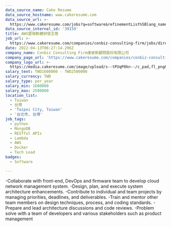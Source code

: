 ```yaml
---
data_source_name: Cake Resume
data_source_hostname: www.cakeresume.com
data_source_url: >-
  https://www.cakeresume.com/jobs?q=software&refinementList%5Blang_name%5D%5B0%5D=English&refinementList%5Bsalary_type%5D=per_year&range%5Bsalary_range%5D%5Bmin%5D=1000000&page=2
data_source_internal_id: '39159'
title: AWS雲端軟體研發主管
job_url: >-
  https://www.cakeresume.com/companies/conbiz-consulting-firm/jobs/director-of-aws-cloud-software-r-amp-d
date: 2022-04-13T06:27:14.296Z
company_name: Conbiz Consulting Firm康彼斯顧問股份有限公司
company_page_url: 'https://www.cakeresume.com/companies/conbiz-consulting-firm'
company_logo_url: >-
  https://media.cakeresume.com/image/upload/s--tPUqP0kn--/c_pad,fl_png8,h_200,w_200/v1634116095/vsgsbfwlsg1lcvof5ven.png
salary_text: TWD1600000 - TWD2500000
salary_currency: TWD
salary_type: per_year
salary_min: 1600000
salary_max: 2500000
location_list:
  - Taiwan
  - 台灣
  - 'Taipei City, Taiwan'
  - '台北市, 台灣'
job_tags:
  - python
  - MongoDB
  - RESTful APIs
  - Lambda
  - AWS
  - Docker
  - Tech Lead
badges:
  - Software

---
```


-Collaborate with front-end, DevOps and firmware team to develop cloud network management system. -Design, plan, and execute system architecture enhancements. -Contribute to individual and team projects by managing priorities, deadlines, and deliverables. -Train and mentor other team members on design techniques, process, and coding standards. -Prepare and lead architecture discussions and code reviews. -Problem solve with a team of developers and various stakeholders such as product management 